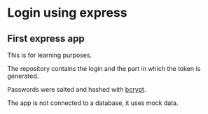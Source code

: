 # Login using express

## First express app

This is for learning purposes.

The repository contains the login and the part in which the token is generated.

Passwords were salted and hashed with [bcrypt](https://www.npmjs.com/package/bcrypt).

The app is not connected to a database, it uses mock data.
